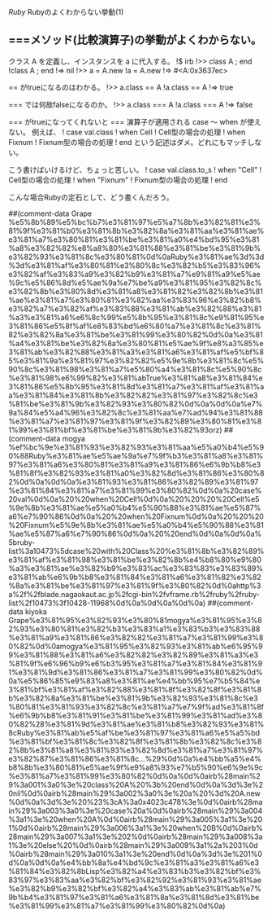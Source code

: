 *Ruby* Rubyのよくわからない挙動(1)
## ===メソッド(比較演算子)の挙動がよくわからない。
クラス A を定義し、インスタンスを a に代入する。
!$ irb
!>> class A ; end
!class A ; end
!=> nil
!>> a = A.new
!a = A.new
!=> #<A:0x3637ec>

== がtrueになるのはわかる。
!>> a.class == A
!a.class == A
!=> true

=== では何故falseになるのか。
!>> a.class === A
!a.class === A
!=> false

=== がtrueになってくれないと === 演算子が適用される case 〜 when が使えない。
例えば、
!  case val.class
!  when Cell
!    Cell型の場合の処理
!  when Fixnum
!    Fixnum型の場合の処理
!  end
という記述はダメ。どれにもマッチしない。

こう書けばいけるけど、ちょっと苦しい。
!  case val.class.to_s
!  when "Cell"
!    Cell型の場合の処理
!  when "Fixnum"
!    Fixnum型の場合の処理
!  end

こんな場合Rubyの定石として、どう書くんだろう。

##(comment-data Grape %e5%8b%89%e5%bc%b7%e3%81%97%e5%a7%8b%e3%82%81%e3%81%9f%e3%81%b0%e3%81%8b%e3%82%8a%e3%81%aa%e3%81%ae%e3%81%a7%e3%80%81%e3%81%be%e3%81%a0%e4%bd%95%e3%81%a8%e3%82%82%e8%a8%80%e3%81%88%e3%81%be%e3%81%9b%e3%82%93%e3%81%8c%e3%80%81%0d%0aRuby%e3%81%ae%3d%3d%3d%e3%81%af%e3%80%81%e3%80%8c%e3%82%b5%e3%83%96%e3%82%af%e3%83%a9%e3%82%b9%e3%81%a7%e9%81%a9%e5%ae%9c%e5%86%8d%e5%ae%9a%e7%be%a9%e3%81%95%e3%82%8c%e3%82%8b%e3%80%8d%e3%81%a8%e3%81%82%e3%82%8b%e3%81%ae%e3%81%a7%e3%80%81%e3%82%aa%e3%83%96%e3%82%b8%e3%82%a7%e3%82%af%e3%83%88%e3%81%ab%e3%82%88%e3%81%a3%e3%81%a6%e6%8c%99%e5%8b%95%e3%81%8c%e9%81%95%e3%81%86%e5%8f%af%e8%83%bd%e6%80%a7%e3%81%8c%e3%81%82%e3%82%8a%e3%81%be%e3%81%99%e3%80%82%0d%0a%e3%81%a4%e3%81%be%e3%82%8a%e3%80%81%e5%ae%9f%e8%a3%85%e3%81%ab%e3%82%88%e3%81%a3%e3%81%a6%e3%81%af%e5%bf%85%e3%81%9a%e3%81%97%e3%82%82%e5%9e%8b%e3%81%8c%e5%90%8c%e3%81%98%e3%81%a7%e5%80%a4%e3%81%8c%e5%90%8c%e3%81%98%e6%99%82%e3%81%abTrue%e3%81%a8%e3%81%84%e3%81%86%e5%8b%95%e3%81%8d%e3%81%a7%e3%81%af%e3%81%aa%e3%81%84%e3%81%8b%e3%82%82%e3%81%97%e3%82%8c%e3%81%be%e3%81%9b%e3%82%93%e3%80%82%0d%0a%0d%0a%e7%9a%84%e5%a4%96%e3%82%8c%e3%81%aa%e7%ad%94%e3%81%88%e3%81%a7%e3%81%97%e3%81%9f%e3%82%89%e3%80%81%e3%81%99%e3%81%bf%e3%81%be%e3%81%9b%e3%82%93orz)
##(comment-data mogya %ef%bc%9e%e3%81%93%e3%82%93%e3%81%aa%e5%a0%b4%e5%90%88Ruby%e3%81%ae%e5%ae%9a%e7%9f%b3%e3%81%a8%e3%81%97%e3%81%a6%e3%80%81%e3%81%a9%e3%81%86%e6%9b%b8%e3%81%8f%e3%82%93%e3%81%a0%e3%82%8d%e3%81%86%e3%80%82%0d%0a%0d%0a%e3%81%93%e3%81%86%e3%82%89%e3%81%97%e3%81%84%e3%81%a7%e3%81%99%e3%80%82%0d%0a%20case%20val%0d%0a%20%20when%20Cell%0d%0a%20%20%20%20Cell%e5%9e%8b%e3%81%ae%e5%a0%b4%e5%90%88%e3%81%ae%e5%87%a6%e7%90%86%0d%0a%20%20when%20Fixnum%0d%0a%20%20%20%20Fixnum%e5%9e%8b%e3%81%ae%e5%a0%b4%e5%90%88%e3%81%ae%e5%87%a6%e7%90%86%0d%0a%20%20end%0d%0a%0d%0a%5bruby-list%3a10473%5dcase%20with%20Class%20%e3%81%8b%e3%82%89%e3%81%af%e3%81%98%e3%81%be%e3%82%8b%e4%b8%80%e9%80%a3%e3%81%ae%e3%82%b9%e3%83%ac%e3%83%83%e3%83%89%e3%81%ab%e6%9b%b8%e3%81%84%e3%81%a6%e3%81%82%e3%82%8a%e3%81%be%e3%81%97%e3%81%9f%e3%80%82%0d%0ahttp%3a%2f%2fblade.nagaokaut.ac.jp%2fcgi-bin%2fvframe.rb%2fruby%2fruby-list%2f10473%3f10428-11968%0d%0a%0d%0a%0d%0a)
##(comment-data kiyoka Grape%e3%81%95%e3%82%93%e3%80%81mogya%e3%81%95%e3%82%93%e3%80%81%e3%82%b3%e3%83%a1%e3%83%b3%e3%83%88%e3%81%a9%e3%81%86%e3%82%82%e3%81%a7%e3%81%99%e3%80%82%0d%0amogya%e3%81%95%e3%82%93%e3%81%ab%e6%95%99%e3%81%88%e3%81%a6%e3%82%82%e3%82%89%e3%81%a3%e3%81%9f%e6%96%b9%e6%b3%95%e3%81%a7%e3%81%84%e3%81%91%e3%81%9d%e3%81%86%e3%81%a7%e3%81%99%e3%80%82%0d%0a%e5%86%85%e9%83%a8%e3%81%ae%e4%bb%95%e7%b5%84%e3%81%bf%e3%81%af%e3%82%88%e3%81%8f%e3%82%8f%e3%81%8b%e3%82%8a%e3%81%be%e3%81%9b%e3%82%93%e3%81%8c%e3%80%81%e3%81%93%e3%82%8c%e3%81%a7%e7%9f%ad%e3%81%8f%e6%9b%b8%e3%81%91%e3%81%be%e3%81%99%e3%81%ad%e3%80%82%28%e3%81%9d%e3%81%ae%e3%81%b8%e3%82%93%e3%81%8cRuby%e3%81%ab%e5%af%be%e3%81%97%e3%81%a6%e5%a5%bd%e3%81%bf%e3%81%8c%e3%82%8f%e3%81%8b%e3%82%8c%e3%82%8b%e3%81%a8%e3%81%93%e3%82%8d%e3%81%a7%e3%81%97%e3%82%87%e3%81%86%e3%81%8c...%29%0d%0a%e4%bb%a5%e4%b8%8b%e3%80%81%e5%ae%9f%e9%a8%93%e7%b5%90%e6%9e%9c%e3%81%a7%e3%81%99%e3%80%82%0d%0a%0d%0airb%28main%29%3a001%3a0%3e%20class%20A%20%3b%20end%0d%0a%3d%3e%20nil%0d%0airb%28main%29%3a002%3a0%3e%20a%20%3d%20A.new%0d%0a%3d%3e%20%23%3cA%3a0x4023c478%3e%0d%0airb%28main%29%3a003%3a0%3e%20case%20a%0d%0airb%28main%29%3a004%3a1%3e%20when%20A%0d%0airb%28main%29%3a005%3a1%3e%201%0d%0airb%28main%29%3a006%3a1%3e%20when%20B%0d%0airb%28main%29%3a007%3a1%3e%202%0d%0airb%28main%29%3a008%3a1%3e%20else%20%0d%0airb%28main%29%3a009%3a1%2a%203%0d%0airb%28main%29%3a010%3a1%3e%20end%0d%0a%3d%3e%201%0d%0a%0d%0a%e4%bb%8a%e4%bd%9c%e3%81%a3%e3%81%a6%e3%81%84%e3%82%8bLisp%e3%82%a4%e3%83%b3%e3%82%bf%e3%83%97%e3%83%aa%e3%82%bf%e3%82%92%e3%81%93%e3%81%ae%e3%82%b9%e3%82%bf%e3%82%a4%e3%83%ab%e3%81%ab%e7%9b%b4%e3%81%97%e3%81%a6%e3%81%8a%e3%81%8d%e3%81%be%e3%81%99%e3%81%a7%e3%81%99%e3%80%82%0d%0a)
